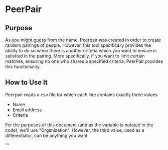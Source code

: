 # PeerPair

## Purpose
As you might guess from the name, Peerpair was created in order to create random pairings of people. However, this tool specifically provides the ability to do so when there is another criteria which you want to ensure is satisfied in the pairing. More specifically, if you want to limit certain matches, ensuring no one who shares a specified criteria, PeerPair provides this functionality.

## How to Use It
Peerpair reads a csv file for which each line contains exactly three values
* Name
* Email address
* Criteria

For the purposes of this document (and as the variable is notated in the code), we'll use "Organization". However, the third value, used as a differentiator, can be anything you want

'''